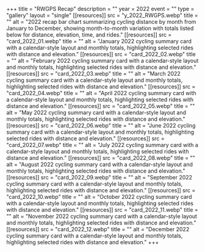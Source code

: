 +++
title = "RWGPS Recap"
description = ""
year = 2022
event = ""
type = "gallery"
layout = "single"
[[resources]]
src = "y_2022_RWGPS.webp"
title = ""
alt = "2022 recap bar chart summarizing cycling distance by month from January to December, showing month-to-month variation with totals listed below for distance, elevation, time, and rides."
[[resources]]
src = "card_2022_01.webp"
title = ""
alt = "January 2022 cycling summary card with a calendar-style layout and monthly totals, highlighting selected rides with distance and elevation."
[[resources]]
src = "card_2022_02.webp"
title = ""
alt = "February 2022 cycling summary card with a calendar-style layout and monthly totals, highlighting selected rides with distance and elevation."
[[resources]]
src = "card_2022_03.webp"
title = ""
alt = "March 2022 cycling summary card with a calendar-style layout and monthly totals, highlighting selected rides with distance and elevation."
[[resources]]
src = "card_2022_04.webp"
title = ""
alt = "April 2022 cycling summary card with a calendar-style layout and monthly totals, highlighting selected rides with distance and elevation."
[[resources]]
src = "card_2022_05.webp"
title = ""
alt = "May 2022 cycling summary card with a calendar-style layout and monthly totals, highlighting selected rides with distance and elevation."
[[resources]]
src = "card_2022_06.webp"
title = ""
alt = "June 2022 cycling summary card with a calendar-style layout and monthly totals, highlighting selected rides with distance and elevation."
[[resources]]
src = "card_2022_07.webp"
title = ""
alt = "July 2022 cycling summary card with a calendar-style layout and monthly totals, highlighting selected rides with distance and elevation."
[[resources]]
src = "card_2022_08.webp"
title = ""
alt = "August 2022 cycling summary card with a calendar-style layout and monthly totals, highlighting selected rides with distance and elevation."
[[resources]]
src = "card_2022_09.webp"
title = ""
alt = "September 2022 cycling summary card with a calendar-style layout and monthly totals, highlighting selected rides with distance and elevation."
[[resources]]
src = "card_2022_10.webp"
title = ""
alt = "October 2022 cycling summary card with a calendar-style layout and monthly totals, highlighting selected rides with distance and elevation."
[[resources]]
src = "card_2022_11.webp"
title = ""
alt = "November 2022 cycling summary card with a calendar-style layout and monthly totals, highlighting selected rides with distance and elevation."
[[resources]]
src = "card_2022_12.webp"
title = ""
alt = "December 2022 cycling summary card with a calendar-style layout and monthly totals, highlighting selected rides with distance and elevation."
+++